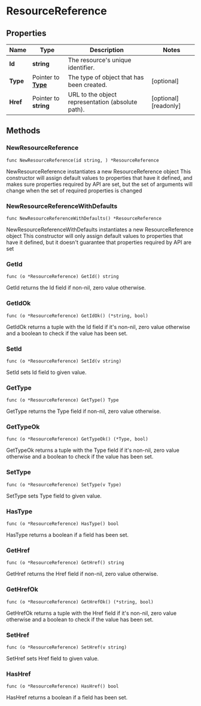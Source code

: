 # ResourceReference

## Properties

|Name | Type | Description | Notes|
|------------ | ------------- | ------------- | -------------|
|**Id** | **string** | The resource&#39;s unique identifier. | |
|**Type** | Pointer to [**Type**](Type.md) | The type of object that has been created. | [optional] |
|**Href** | Pointer to **string** | URL to the object representation (absolute path). | [optional] [readonly] |

## Methods

### NewResourceReference

`func NewResourceReference(id string, ) *ResourceReference`

NewResourceReference instantiates a new ResourceReference object
This constructor will assign default values to properties that have it defined,
and makes sure properties required by API are set, but the set of arguments
will change when the set of required properties is changed

### NewResourceReferenceWithDefaults

`func NewResourceReferenceWithDefaults() *ResourceReference`

NewResourceReferenceWithDefaults instantiates a new ResourceReference object
This constructor will only assign default values to properties that have it defined,
but it doesn't guarantee that properties required by API are set

### GetId

`func (o *ResourceReference) GetId() string`

GetId returns the Id field if non-nil, zero value otherwise.

### GetIdOk

`func (o *ResourceReference) GetIdOk() (*string, bool)`

GetIdOk returns a tuple with the Id field if it's non-nil, zero value otherwise
and a boolean to check if the value has been set.

### SetId

`func (o *ResourceReference) SetId(v string)`

SetId sets Id field to given value.


### GetType

`func (o *ResourceReference) GetType() Type`

GetType returns the Type field if non-nil, zero value otherwise.

### GetTypeOk

`func (o *ResourceReference) GetTypeOk() (*Type, bool)`

GetTypeOk returns a tuple with the Type field if it's non-nil, zero value otherwise
and a boolean to check if the value has been set.

### SetType

`func (o *ResourceReference) SetType(v Type)`

SetType sets Type field to given value.

### HasType

`func (o *ResourceReference) HasType() bool`

HasType returns a boolean if a field has been set.

### GetHref

`func (o *ResourceReference) GetHref() string`

GetHref returns the Href field if non-nil, zero value otherwise.

### GetHrefOk

`func (o *ResourceReference) GetHrefOk() (*string, bool)`

GetHrefOk returns a tuple with the Href field if it's non-nil, zero value otherwise
and a boolean to check if the value has been set.

### SetHref

`func (o *ResourceReference) SetHref(v string)`

SetHref sets Href field to given value.

### HasHref

`func (o *ResourceReference) HasHref() bool`

HasHref returns a boolean if a field has been set.


